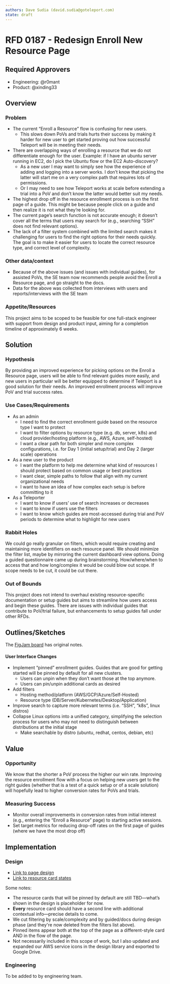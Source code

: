 ```yaml
---
authors: Dave Sudia (david.sudia@goteleport.com)
state: draft
---
```


# RFD 0187 - Redesign Enroll New Resource Page

## Required Approvers

* Engineering: @r0mant
* Product: @xinding33

## Overview

### Problem

* The current “Enroll a Resource” flow is confusing for new users.
  * This slows down PoVs and trials hurts their success by making it harder for new user to get started proving out how successful Teleport will be in meeting their needs.
* There are overlapping ways of enrolling a resource that we do not differentiate
enough for the user. Example: if I have an ubuntu server running in EC2, do I pick the Ubuntu flow or the EC2 Auto-discovery?
  * As a new user I may want to simply see how the experience of adding and logging into a server works. I don’t know that picking the latter will start me on a very complex path that requires lots of permissions.
  * Or I may need to see how Teleport works at scale before extending a trial into a PoV and don’t know the latter would better suit my needs.
* The highest drop off in the resource enrollment process is on the first page of a guide. This might be because people click on a guide and then realize it is not what they’re looking for.
* The current page’s search function is not accurate enough; it doesn’t cover all the terms that users may search for (e.g., searching “SSH” does not find relevant options).
* The lack of a filter system combined with the limited search makes it challenging for users to find the right options for their needs quickly. The goal is to make it easier for users to locate the correct resource type, and correct level of complexity.

### Other data/context

* Because of the above issues (and issues with individual guides), for assisted PoVs, the SE team now recommends people avoid the Enroll a Resource page, and go straight to the docs.
* Data for the above was collected from interviews with users and reports/interviews with the SE team

### Appetite/Resources
This project aims to be scoped to be feasible for one full-stack engineer with support from design and product input, aiming for a completion timeline of approximately 6 weeks.

## Solution

### Hypothesis

By providing an improved experience for picking options on the Enroll a Resource page, users will be able to find relevant guides more easily, and new users in particular will be better equipped to determine if Teleport is a good solution for their needs. An improved enrollment process will improve PoV and trial success rates.

### Use Cases/Requirements
* As an admin
  * I need to find the correct enrollment guide based on the resource type I want to protect
  * I want to filter options by resource type (e.g. db, server, k8s) and cloud provider/hosting platform (e.g., AWS, Azure, self-hosted)
  * I want a clear path for both simpler and more complex configurations, i.e. for Day 1 (initial setup/trial) and Day 2 (larger scale) operations
* As a new user to the product
  * I want the platform to help me determine what kind of resources I should protect based on common usage or best practices
  * I want clear, simple paths to follow that align with my current organizational needs
  * I want to have an idea of how complex each setup is before committing to it
* As a Teleporter
  * I want to know if users’ use of search increases or decreases
  * I want to know if users use the filters
  * I want to know which guides are most-accessed during trial and PoV periods to determine what to highlight for new users

### Rabbit Holes

We could go really granular on filters, which would require creating and maintaining more identifiers on each resource panel. We should minimize the filter list, maybe by mirroring the current dashboard view options. Doing a guided questionnaire came up during brainstorming. How/where/when to access that and how long/complex it would be could blow out scope. If scope needs to be cut, it could be cut there.

### Out of Bounds

This project does not intend to overhaul existing resource-specific documentation or setup guides but aims to streamline how users access and begin these guides. There are issues with individual guides that contribute to PoV/trial failure, but enhancements to setup guides fall under other RFDs.

## Outlines/Sketches
The [FigJam board](https://www.figma.com/board/65tcBiTgE9B9j05NVO669b/Untitled?node-id=0-1&t=T5ukhCY6H8x3Jxud-1) has original notes.

#### User Interface Changes
* Implement “pinned” enrollment guides. Guides that are good for getting started will be pinned by default for all new clusters.
  * Users can unpin when they don’t want those at the top anymore.
  * Users can pin/unpin additional cards as desired
* Add filters
  * Hosting method/platform (AWS/GCP/Azure/Self-Hosted)
  * Resource type (DB/Server/Kubernetes/Desktop/Application)
* Improve search to capture more relevant terms (i.e. “SSH”, “k8s”, linux distros)
* Collapse Linux options into a unified category, simplifying the selection process for users who may not need to distinguish between distributions at the initial stage
  * Make searchable by distro (ubuntu, redhat, centos, debian, etc)

## Value

### Opportunity

We know that the shorter a PoV process the higher our win rate. Improving the resource enrollment flow with a focus on helping new users get to the right guides (whether that is a test of a quick setup or of a scale solution) will hopefully lead to higher conversion rates for PoVs and trials.

### Measuring Success

* Monitor overall improvements in conversion rates from initial interest (e.g., entering the “Enroll a Resource” page) to starting active sessions.
* Set target metrics for reducing drop-off rates on the first page of guides (where we have the most drop off)

## Implementation

### Design
* [Link to page design](https://www.figma.com/design/uLevdNsEnIvvLDSZ9sQqXM/Discover-Access?node-id=2730-11748&t=xsYYolkkJeUJAhGi-4)
* [Link to resource card states](https://www.figma.com/design/Gpjs9vjhzUKF1GDbeG9JGE/Application-Design-System?node-id=18913-20082&t=teeY2YmoBg0jphJi-4)

Some notes:
* The resource cards that will be pinned by default are still TBD—what’s shown in the design is placeholder for now.
* **Every** resource card should have a second line with additional contextual info—precise details to come.
* We cut filtering by scale/complexity and by guided/docs during design phase (and they're now deleted from the filters list above).
* Pinned items appear both at the top of the page as a different-style card AND in the flow of the page.
* Not necessarily included in this scope of work, but I also updated and expanded our AWS service icons in the design library and exported to Google Drive.

### Engineering
To be added to by engineering team.
